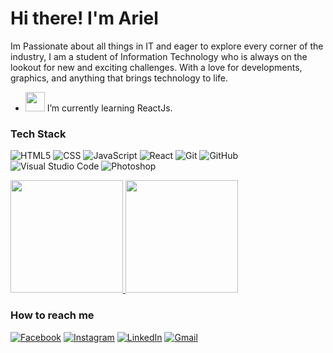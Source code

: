  <h1>Hi there! I'm Ariel</h1> 
<p>Im Passionate about all things in IT and eager to explore every corner of the industry, I am a student of Information Technology who is always on the lookout for new and exciting challenges. With a love for developments, graphics, and anything that brings technology to life.</p>

 - <img src="https://media2.giphy.com/media/WUlplcMpOCEmTGBtBW/giphy.gif" width="31"> I’m currently learning ReactJs.
### Tech Stack
  ![HTML5](https://img.shields.io/badge/-HTML5-333333?style=flat&logo=HTML5)
  ![CSS](https://img.shields.io/badge/-CSS-333333?style=flat&logo=CSS3&logoColor=1572B6)
  ![JavaScript](https://img.shields.io/badge/-JavaScript-333333?style=flat&logo=javascript)
  ![React](https://img.shields.io/badge/-React-333333?style=flat&logo=react)
  ![Git](https://img.shields.io/badge/-Git-333333?style=flat&logo=git)
  ![GitHub](https://img.shields.io/badge/-GitHub-333333?style=flat&logo=github)
  ![Visual Studio Code](https://img.shields.io/badge/-Visual%20Studio%20Code-333333?style=flat&logo=visual-studio-code&logoColor=007ACC)
  ![Photoshop](https://img.shields.io/badge/-Photoshop-333333?style=flat&logo=adobe-photoshop)

<a href="https://github.com/reaver72">
  <img height="180em" src="https://github-readme-stats.vercel.app/api?username=yapariel&theme=black&show_icons=true" />
  <img height="180em" src="https://github-readme-stats.vercel.app/api/top-langs/?username=yapariel&theme=black&layout=compact" />
</a>
                                    
### How to reach me
[![Facebook](https://img.shields.io/badge/Facebook-%231877F2.svg?&style=flat-square&logo=facebook&logoColor=white)](https://facebook.com/arielyap.fb)
[![Instagram](https://img.shields.io/badge/Instagram-%23E4405F.svg?&style=flat-square&logo=instagram&logoColor=white)](https://instagram.com/yaparieljohn)
[![LinkedIn](https://img.shields.io/badge/LinkedIn-%230077B5.svg?&style=flat-square&logo=linkedin&logoColor=white)](https://www.linkedin.com/in/arielyap69/)
[![Gmail](https://img.shields.io/badge/-Gmail-%23FF0000.svg?&style=flat-square&logo=gmail&logoColor=white)](mailto:johnarielyap143@gmail.com)
